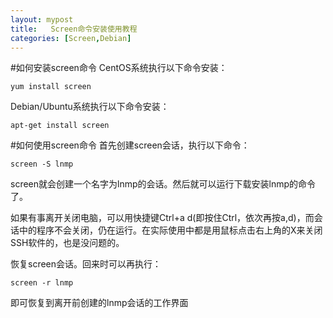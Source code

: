 ```yaml
---
layout: mypost
title:   Screen命令安装使用教程
categories: [Screen,Debian]
---
```

#如何安装screen命令
CentOS系统执行以下命令安装：

    yum install screen

Debian/Ubuntu系统执行以下命令安装：

    apt-get install screen
#如何使用screen命令
首先创建screen会话，执行以下命令：

    screen -S lnmp

screen就会创建一个名字为lnmp的会话。然后就可以运行下载安装lnmp的命令了。

如果有事离开关闭电脑，可以用快捷键Ctrl+a d(即按住Ctrl，依次再按a,d)，而会话中的程序不会关闭，仍在运行。在实际使用中都是用鼠标点击右上角的X来关闭SSH软件的，也是没问题的。

恢复screen会话。回来时可以再执行：

    screen -r lnmp

即可恢复到离开前创建的lnmp会话的工作界面